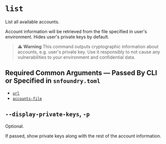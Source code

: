 # `list`
List all available accounts.

Account information will be retrieved from the file specified in user's environment.
Hides user's private keys by default.

> ⚠️ **Warning**
> This command outputs cryptographic information about accounts, e.g. user's private key.
> Use it responsibly to not cause any vulnerabilities to your environment and confidential data.

## Required Common Arguments — Passed By CLI or Specified in `snfoundry.toml`

* [`url`](../common.md#--url--u-rpc_url)
* [`accounts-file`](../common.md#--accounts-file--f-path_to_accounts_file)

## `--display-private-keys`, `-p`
Optional.

If passed, show private keys along with the rest of the account information.

